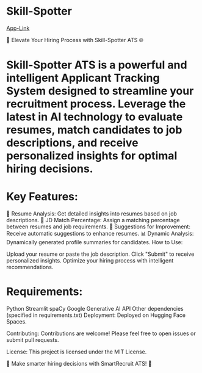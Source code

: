 # Skill-Spotter

[App-Link](https://huggingface.co/spaces/Priyanshu2907/Skill-Spotter) 

🚀 Elevate Your Hiring Process with Skill-Spotter ATS 🌐

# Skill-Spotter ATS is a powerful and intelligent Applicant Tracking System designed to streamline your recruitment process. Leverage the latest in AI technology to evaluate resumes, match candidates to job descriptions, and receive personalized insights for optimal hiring decisions.

# Key Features:

📄 Resume Analysis: Get detailed insights into resumes based on job descriptions.
🎯 JD Match Percentage: Assign a matching percentage between resumes and job requirements.
🚀 Suggestions for Improvement: Receive automatic suggestions to enhance resumes.
📊 Dynamic Analysis: Dynamically generated profile summaries for candidates.
How to Use:

Upload your resume or paste the job description.
Click "Submit" to receive personalized insights.
Optimize your hiring process with intelligent recommendations.

# Requirements:
Python
Streamlit
spaCy
Google Generative AI API
Other dependencies (specified in requirements.txt)
Deployment:
Deployed on Hugging Face Spaces.

Contributing:
Contributions are welcome! Please feel free to open issues or submit pull requests.

License:
This project is licensed under the MIT License.

🌟 Make smarter hiring decisions with SmartRecruit ATS! 🌟
